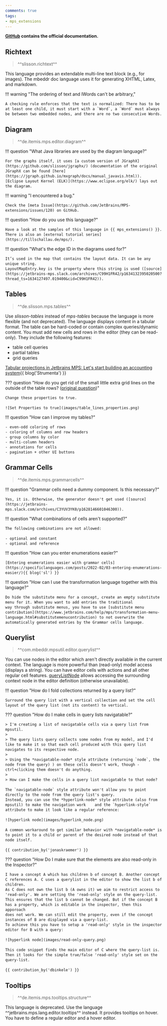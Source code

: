 ```yaml
---
comments: true
tags:
- mps_extensions
---
```


**[GitHub](https://jetbrains.github.io/MPS-extensions/) contains the official documentation.**

## Richtext

> ^^slisson.richtext^^

This language provides an extendable multi-line text block (e.g., for images).
The mbeddr doc language uses it for generating XHTML, Latex, and markdown.

!!! warning "The ordering of text and IWords can't be arbitrary,"

    A checking rule enforces that the text is normalized: There has to be at least one child, it must start with a `Word`, a `Word` must always be between two embedded nodes, and there are no two consecutive Words.


## Diagram

> ^^de.itemis.mps.editor.diagram^^

!!! question "What Java libraries are used by the diagram language?"

    For the graphs itself, it uses [a custom version of JGraphX](https://github.com/slisson/jgraphx/) (documentation of the original JGraphX can be found [here](https://jgraph.github.io/mxgraph/docs/manual_javavis.html)).
    [Eclipse Layout Kernel (ELK)](https://www.eclipse.org/elk/) lays out the diagram.

!!! warning "I encountered a bug."

    Check the [meta Issue](https://github.com/JetBrains/MPS-extensions/issues/120) on GitHub.

!!! question "How do you use this language?"

    Have a look at the samples of this language in {{ mps_extensions() }}. There is also an [external tutorial series](https://tillschallau.de/mps/).

!!! question "What's the edge ID in the diagrams used for?"

    It’s used in the map that contains the layout data. It can be any unique string.
    LayoutMapEntry.key is the property where this string is used ([source](https://jetbrains-mps.slack.com/archives/C99H1FR42/p1634132395020500?thread_ts=1634127497.019400&cid=C99H1FR42)).

## Tables

> ^^de.slisson.mps.tables^^

Use *slisson-tables* instead of *mps-tables* because the language is more flexible (and not deprecated).
The language displays content in a tabular format. The table can be hard-coded or contain complex queries/dynamic content.
You must add new cells and rows in the editor (they can be read-only). They include the following features:

- table cell queries
- partial tables
- grid queries

[Tabular projections in Jetbrains MPS: Let's start building an accounting system](https://tomassetti.me/tabular-projections-in-jetbrains-mps-lets-start-building-an-accounting-system/){{ blog('Strumenta') }}

??? question "How do you get rid of the small little extra grid lines on the outside of the table rows? ([original question](https://jetbrains-mps.slack.com/archives/C99H1FR42/p1632226340005700))"

    Change these properties to true. 

    ![Set Properties to true](images/table_lines_properties.png)

!!! question "How can I improve my tables?"

    - even-odd coloring of rows
    - coloring of columns and row headers
    - group columns by color
    - multi-column headers
    - annotations for cells
    - pagination + other UI buttons

## Grammar Cells

> ^^de.itemis.mps.grammarcells^^

!!! question "Grammar cells need a dummy component. Is this necessary?"

    Yes, it is. Otherwise, the generator doesn't get used ([source](https://jetbrains-mps.slack.com/archives/C3YUV3YK0/p1628146601046300)).

!!! question "What combinations of cells aren't supported?"

    The following combinations are not allowed:

    - optional and constant
    - optional and reference

!!! question "How can you enter enumerations easier?"
    
    [Entering enumerations easier with grammar cells](https://specificlanguages.com/posts/2022-02/03-entering-enumerations-easier/){{ blog('sl') }}

!!! question "How can I use the transformation language together with this language?"

    Do hide the substitute menu for a concept, create an empty substitute menu for it. When you want to add entries the traditional
    way through substitute menus, you have to use [substitute menu contribution](https://www.jetbrains.com/help/mps/transformation-menu-language.html#substitutemenucontribution) to not overwrite the automatically generated entries by the Grammar cells language.

## Querylist

> ^^com.mbeddr.mpsutil.editor.querylist^^

You can use nodes in the editor which aren't directly available in the current context. The language is more 
powerful than (read-only) model access (displays a string).
You can have editor cells with actions and all other regular cell features.
[queryListNode](http://127.0.0.1:63320/node?ref=120e1c9d-4e27-4478-b2af-b2c3bd3850b0%2Fr%3Aea4f2df6-5e5c-49de-8679-6112ec7dd9c3%28com.mbeddr.mpsutil.editor.querylist%2Fcom.mbeddr.mpsutil.editor.querylist.structure%29%2F2239254897981410197) allows accessing the surrounding context node in the editor definition (otherwise unavailable).

!!! question "How do I fold collections returned by a query list?"

    Surround the query list with a vertical collection and set the cell layout of the query list (not its content) to vertical.

??? question "How do I make cells in query lists navigatable?"

    > I'm creating a list of navigatable cells via a query list from mpsutil.
    >
    > The query lists query collects some nodes from my model, and I'd like to make it so that each cell produced with this query list navigates to its respective node.
    >
    > Using the *navigatable-node* style attribute (returning `node`, the node from the query) ) on these cells doesn't work, though - ctrl+clicking them doesn't do anything.
    >
    > How can I make the cells in a query list navigatable to that node?
    
    The `navigatable-node` style attribute won't allow you to point directly to the node from the query list's query.   
    Instead, you can use the *hyperlink-node* style attribute (also from mpsutil) to make the navigation work    and the `hyperlink-style` attribute to make it look like a regular reference:
    
    ![hyperlink node](images/hyperlink_node.png)  

    A common workaround to get similar behavior with *navigatable-node* is to point it to a child or parent of the desired node instead of that node itself.

    {{ contribution_by('jonaskraemer') }}

??? question "How Do I make sure that the elements are also read-only in the Inspector?"

    I have a concept A which has children b of concept B. Another concept C references A. C uses a querylist in the editor to show the list b of children. 
    As C does not own the list b (A owns it) we aim to restrict access to 'read-only'. We are setting the 'read-only' style on the query-list.
    This ensures that the list b cannot be changed. But if the concept B has a property, which is editable in the inspector, then this apporoach
    does not work. We can still edit the property, even if the concept instances of B are displayed via a query-list. 
    To achieve this you have to setup a 'read-only' style in the inspector editor for B with a query: 

    ![hyperlink node](images/read-only-query.png)

    This code snippet finds the main editor of C where the query-list is. Then it looks for the simple true/false 'read-only' style set on the query-list.

    {{ contribution_by('dbinkele') }}

## Tooltips

> ^^de.itemis.mps.tooltips.structure^^

This language is deprecated. Use the language ^^jetbrains.mps.lang.editor.tooltips^^ instead. It provides tooltips on hover.
You have to define a regular editor and a hover editor.
